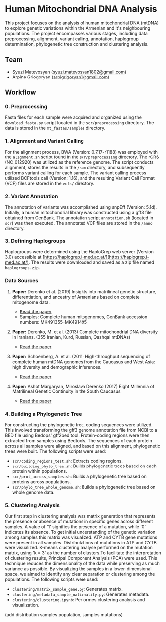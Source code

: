 # Human Mitochondrial DNA Analysis

This project focuses on the analysis of human mitochondrial DNA (mtDNA) to explore genetic variations within the Armenian and it's neighbouring populations. The project encompasses various stages, including data preprocessing, alignment, variant calling, annotation, haplogroup determination, phylogenetic tree construction and clustering analysis.

## Team

- Syuzi Matevosyan (syuzi.matevosyan1802@gmail.com)
- Arpine Griogoryan (arpigrigoryan1@gmail.com)

## Workflow

### 0. Preprocessing

Fasta files for each sample were acquired and organized using the `download_fasta.py` script located in the `scr/preprocessing` directory. The data is stored in the `mt_fastas/samples` directory.

### 1. Alignment and Variant Calling

For the alignment process, BWA (Version: 0.7.17-r1188) was employed with the `alignment.sh` script found in the `scr/preprocessing` directory. The rCRS (NC_012920) was utilized as the reference genome. The script conducts alignment, stores the results in the `/sam` directory, and subsequently performs variant calling for each sample. The variant calling process utilized BCFtools call (Version: 1.16), and the resulting Variant Call Format (VCF) files are stored in the `vcfs/` directory.

### 2. Variant Annotation

The annotation of variants was accomplished using snpEff (Version: 5.1d). Initially, a human mitochondrial library was constructed using a gff3 file obtained from GenBank. The annotation script `annotation.sh` (located in `scr`) was then executed. The annotated VCF files are stored in the `/anno` directory.

### 3. Defining Haplogroups

Haplogroups were determined using the HaploGrep web server (Version 3.0) accessible at [https://haplogrep.i-med.ac.at/](https://haplogrep.i-med.ac.at/). The results were downloaded and saved as a zip file named `haplogroups.zip`.

### Data Sources

1. **Paper:** Derenko et al. (2019) Insights into matrilineal genetic structure, differentiation, and ancestry of Armenians based on complete mitogenome data.
   - [Read the paper](https://doi.org/10.1007/s00438-019-01596-2)
   - Samples: Complete human mitogenomes, GenBank accession numbers: MK491355–MK491495

2. **Paper:** Derenko, M. et al. (2013) Complete mitochondrial DNA diversity in Iranians. (355 Iranian, Kurd, Russian, Qashqai mtDNAs)
   - [Read the paper](https://doi.org/10.1371/journal.pone.0080673)

3. **Paper:** Schoenberg, A. et al. (2011) High-throughput sequencing of complete human mtDNA genomes from the Caucasus and West Asia: high diversity and demographic inferences.
   - [Read the paper](https://doi.org/10.1038/ejhg.2011.62)

4. **Paper:** Ashot Margaryan, Miroslava Derenko (2017) Eight Millennia of Matrilineal Genetic Continuity in the South Caucasus
   - [Read the paper](http://dx.doi.org/10.1016/j.cub.2017.05.087)

### 4. Building a Phylogenetic Tree

For constructing the phylogenetic tree, coding sequences were utilized. This involved transforming the gff3 genome annotation file from NCBI to a BED file using Bedops' gff2bed tool. Protein-coding regions were then extracted from samples using Bedtools. The sequences of each protein across all samples were aligned, and based on this alignment, phylogenetic trees were built. The following scripts were used:

- `scr/coding_regions_test.sh`: Extracts coding regions.
- `scr/building_phylo_tree.sh`: Builds phylogenetic trees based on each protein within populations.
- `scr/prot_across_samples.sh`: Builds a phylogenetic tree based on proteins across populations.
- `scr/phylo_tree_whole_genome.sh`: Builds a phylogenetic tree based on whole genome data.

### 5. Clustering Analysis

Our first step in clustering analysis was matrix generation that represents the presence or absence of mutations in specific genes across different samples. A value of '1' signifies the presence of a mutation, while '0' indicates its absence. To get initial understanding of the genetic variation among samples this matrix was visualized. ATP and CYTB gene mutations were present in all samples. Distributations of mutations in ATP and CYTB were visualized.
K-means clustering analyse performed on the mutation matrix, using 'k = 3' as the number of clusters.To facilitate the interpretation of clustering results, Principal Component Analysis (PCA) were used. This technique reduces the dimensionality of the data while preserving as much variance as possible. By visualizing the samples in a lower-dimensional space, we aimed to identify any clear separation or clustering among the populations. The following scripts were used:

- `clustering/matrix_sample_gene.py`: Generates matrix.
- `clustering/metadata_sample_nationality.py`: Generates metadata.
- `clustering/clustering.ipynb`: Performes clustering analysis and visualization.

(add distribution samples population, samples mutations)
